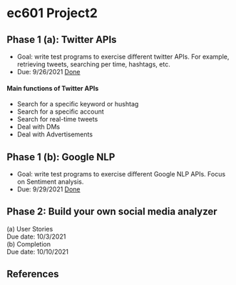 # ec601 Project2

## Phase 1 (a): Twitter APIs 
- Goal: write test programs to exercise different twitter APIs. For example, retrieving tweets, searching per time, hashtags, etc.
- Due: 9/26/2021 [Done](https://github.com/YukoIshikawa/ec601_Project2/blob/main/twitter_api.py)

#### Main functions of Twitter APIs
- Search for a specific keyword or hushtag
- Search for a specific account
- Search for real-time tweets 
- Deal with DMs
- Deal with Advertisements

## Phase 1 (b): Google NLP
- Goal: write test programs to exercise different Google NLP APIs.  Focus on Sentiment analysis.
- Due: 9/29/2021 [Done](https://github.com/YukoIshikawa/ec601_Project2/blob/main/analyze_nlp.py)

## Phase 2: Build your own social media analyzer  
(a) User Stories    
Due date: 10/3/2021   
(b) Completion    
Due date: 10/10/2021


## References
